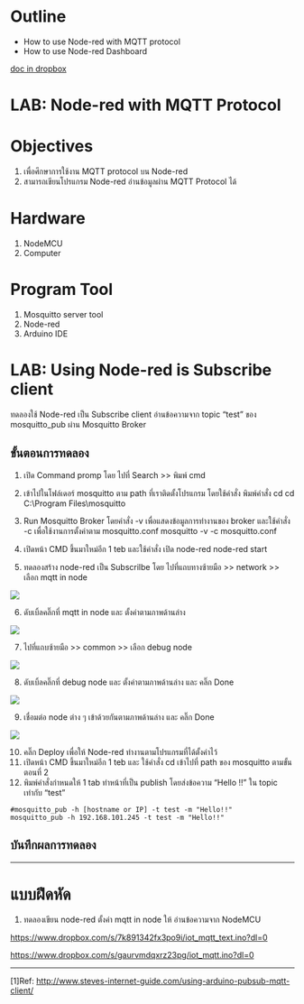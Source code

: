 # **Outline**
- How to use Node-red with MQTT protocol
- How to use Node-red Dashboard  

[doc in dropbox](https://www.dropbox.com/scl/fi/uptu3m0qw9knotibbt13p/LAB-Node-red-with-MQTT-Protocol.paper?dl=0&rlkey=mgbdez1gm79j6svsgjls6td3x)

# LAB: Node-red with MQTT Protocol
# **Objectives**
1. เพื่อศึกษาการใช้งาน MQTT protocol บน Node-red 
2. สามารถเขียนโปรแกรม Node-red อ่านข้อมูลผ่าน MQTT Protocol ได้

# **Hardware**
1. NodeMCU
2. Computer

# **Program Tool**
1. Mosquitto server tool
2. Node-red
3. Arduino IDE 


# **LAB: Using Node-red is Subscribe client** 

ทดลองใช้ Node-red เป็น Subscribe client อ่านข้อความจาก topic  “test” ของ mosquitto_pub ผ่าน 
Mosquitto Broker

## **ขั้นตอนการทดลอง**
1. เปิด Command promp โดย ไปที่ Search >> พิมพ์ cmd
2. เข้าไปในโฟล์เดอร์ mosquitto ตาม path ที่เราติดตั้งโปรแกรม โดยใช้คำสั่ง พิมพ์คำสั่ง cd 
    cd C:\Program Files\mosquitto


3. Run Mosquitto Broker โดยคำสั่ง -v เพื่อแสดงข้อมูลการทำงานของ broker และใช้คำสั่ง -c เพื่อใช้งานการตั้งค่าตาม mosquitto.conf 
    mosquitto -v -c mosquitto.conf


4. เปิดหน้า CMD ขึ้นมาใหม่อีก 1 teb และใช้คำสั่ง เปิด node-red 
    node-red start 


5. ทดลองสร้าง node-red เป็น Subscrilbe โดย ไปที่แถบทางซ้ายมือ >> network >> เลือก mqtt in node


![](https://paper-attachments.dropboxusercontent.com/s_7788A459FC6A88558CA5CA14FB949EF0AF66791C1E6DA46173C45740A9B53F44_1674121375258_Screenshot+2023-01-19+164133.png)



6. ดับเบิ้ลคลิ๊กที่ mqtt in node และ ตั้งค่าตามภาพด้านล่าง


![](https://paper-attachments.dropboxusercontent.com/s_7788A459FC6A88558CA5CA14FB949EF0AF66791C1E6DA46173C45740A9B53F44_1674122139304_Screenshot+2023-01-19+165345.png)



7. ไปที่แถบซ้ายมือ >> common >> เลือก debug node


![](https://paper-attachments.dropboxusercontent.com/s_7788A459FC6A88558CA5CA14FB949EF0AF66791C1E6DA46173C45740A9B53F44_1674122277007_Screenshot+2023-01-19+165723.png)



8. ดับเบิ้ลคลิ๊กที่ debug node และ ตั้งค่าตามภาพด้านล่าง และ คลิ๊ก Done


![](https://paper-attachments.dropboxusercontent.com/s_7788A459FC6A88558CA5CA14FB949EF0AF66791C1E6DA46173C45740A9B53F44_1674122422163_Screenshot+2023-01-19+165723.png)



9. เชื่อมต่อ node ต่าง ๆ เข้าด้วยกันตามภาพด้านล่าง และ คลิ๊ก Done


![](https://paper-attachments.dropboxusercontent.com/s_7788A459FC6A88558CA5CA14FB949EF0AF66791C1E6DA46173C45740A9B53F44_1674122600698_image.png)


10. คลิ๊ก Deploy เพื่อให้ Node-red ทำงานตามโปรแกรมที่ได้ตั้งค่าไว้
11. เปิดหน้า CMD ขึ้นมาใหม่อีก 1 teb และ ใช้คำสั่ง cd เข้าไปที่ path ของ mosquitto ตามขั้นตอนที่ 2 
12. พิมพ์คำสั่งกำหนดให้ 1 tab ทำหน้าที่เป็น publish โดยส่งข้อความ “Hello !!” ใน topic เท่ากับ “test” 

```
#mosquitto_pub -h [hostname or IP] -t test -m "Hello!!" 
mosquitto_pub -h 192.168.101.245 -t test -m "Hello!!"
```

## **บันทึกผลการทดลอง**


----------
# **แบบฝึดหัด**
1. ทดลองเขียน node-red ตั้งค่า mqtt in node ให้ อ่านข้อความจาก NodeMCU


https://www.dropbox.com/s/7k891342fx3po9i/iot_mqtt_text.ino?dl=0

https://www.dropbox.com/s/gaurvmdqxrz23pg/iot_mqtt.ino?dl=0

----------

[1]Ref: http://www.steves-internet-guide.com/using-arduino-pubsub-mqtt-client/
